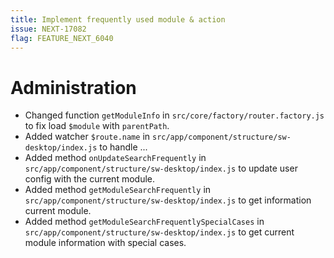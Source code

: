 ```yaml
---
title: Implement frequently used module & action
issue: NEXT-17082
flag: FEATURE_NEXT_6040
---
```

# Administration
* Changed function `getModuleInfo` in `src/core/factory/router.factory.js` to fix load `$module` with `parentPath`.
* Added watcher `$route.name` in `src/app/component/structure/sw-desktop/index.js` to handle ...
* Added method `onUpdateSearchFrequently` in `src/app/component/structure/sw-desktop/index.js` to update user config with the current module.
* Added method `getModuleSearchFrequently` in `src/app/component/structure/sw-desktop/index.js` to get information current module.
* Added method `getModuleSearchFrequentlySpecialCases` in `src/app/component/structure/sw-desktop/index.js` to get current module information with special cases.
